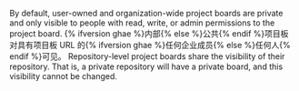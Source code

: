 By default, user-owned and organization-wide project boards are private and only visible to people with read, write, or admin permissions to the project board. {% ifversion ghae %}内部{% else %}公共{% endif %}项目板对具有项目板 URL 的{% ifversion ghae %}任何企业成员{% else %}任何人{% endif %}可见。 Repository-level project boards share the visibility of their repository. That is, a private repository will have a private board, and this visibility cannot be changed.
